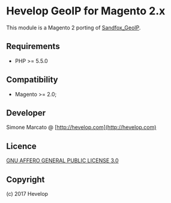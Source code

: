Hevelop GeoIP for Magento 2.x
=====================

This module is a Magento 2 porting of [Sandfox_GeoIP](https://github.com/magento-hackathon/Sandfox_GeoIP).

Requirements
------------
- PHP >= 5.5.0

Compatibility
-------------
- Magento >= 2.0;

Developer
---------
Simone Marcato @ [http://hevelop.com](http://hevelop.com)

Licence
-------
[GNU AFFERO GENERAL PUBLIC LICENSE 3.0](https://www.gnu.org/licenses/agpl-3.0.en.html)

Copyright
---------
(c) 2017 Hevelop
